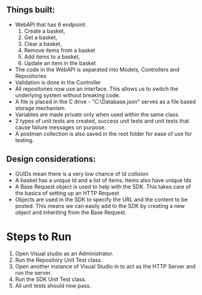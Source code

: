 ## Things built:
* WebAPI that has 6 endpoint: 
    1. Create a basket, 
    2. Get a basket, 
    3. Clear a basket, 
    4. Remove items from a basket
    5. Add items to a basket, 
    6. Update an item in the basket
* The code in the WebAPI is separated into Models, Controllers and Repositories
* Validation is done in the Controller
* All repositories now use an interface. This allows us to switch the underlying system without breaking code.
* A file is placed in the C drive - "C:\Database.json" serves as a file based storage mechanism. 
* Variables are made private only when used within the same class.
* 2 types of unit tests are created, success unit tests and unit tests that cause failure messages on purpose.
* A postman collection is also saved in the root folder for ease of use for testing.

## Design considerations:
* GUIDs mean there is a very low chance of Id collision
* A basket has a unique Id and a list of items. Items also have unique Ids
* A Base Request object is used to help with the SDK. This takes care of the basics of setting up an HTTP Request
* Objects are used in the SDK to specify the URL and the content to be posted. This means we can easily add to the SDK by creating a new object and inheriting from the Base Request.

# Steps to Run
1. Open Visual studio as an Administrator.
2. Run the Repository Unit Test class.
3. Open another instance of Visual Studio in to act as the HTTP Server and run the server.
4. Run the SDK Unit Test class.
5. All unit tests should now pass.